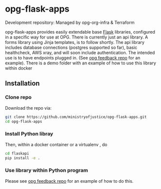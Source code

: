 # opg-flask-apps
Development repository: Managed by opg-org-infra &amp; Terraform

opg-flask-apps provides easily extendable base [Flask](https://flask.palletsprojects.com/en/2.1.x/) libraries, configured in a specific way for use at OPG. There is currently just an api library. A forms library using Jinja templates, is to follow shortly. The api library includes database connections (postgres supported so far), basic healthcheck, AWS xray, and will soon include authentication. The intended use is to have endpoints plugged in. (See [opg feedback repo](https://github.com/ministryofjustice/opg-feedback) for an example). There is a demo folder with an example of how to use this library within docker

## Installation
 
### Clone repo

Download the repo via:

```bash
git clone https://github.com/ministryofjustice/opg-flask-apps.git
cd opg-flask-apps
```

### Install Python libray

Then, within a docker container or a virtualenv , do
```bash
cd flaskapi
pip install -e .
```

### Use library within Python program
Please see [opg feedback repo](https://github.com/ministryofjustice/opg-feedback) for an example of how to do this.
